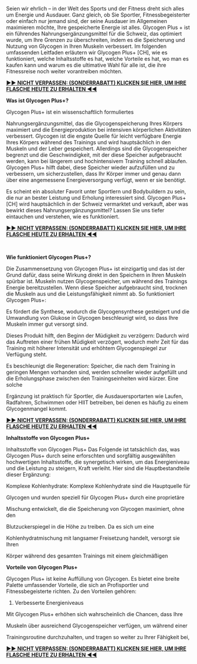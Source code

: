 <p>Seien wir ehrlich &ndash; in der Welt des Sports und der Fitness dreht sich alles um Energie und Ausdauer. Ganz gleich, ob Sie Sportler, Fitnessbegeisterter oder einfach nur jemand sind, der seine Ausdauer im Allgemeinen maximieren m&ouml;chte, Ihre gespeicherte Energie ist alles. Glycogen Plus + ist ein f&uuml;hrendes Nahrungserg&auml;nzungsmittel f&uuml;r die Schweiz, das optimiert wurde, um Ihre Grenzen zu &uuml;berschreiten, indem es die Speicherung und Nutzung von Glycogen in Ihren Muskeln verbessert. Im folgenden umfassenden Leitfaden erl&auml;utern wir Glycogen Plus+ [CH], wie es funktioniert, welche Inhaltsstoffe es hat, welche Vorteile es hat, wo man es kaufen kann und warum es die ultimative Wahl f&uuml;r alle ist, die ihre Fitnessreise noch weiter vorantreiben m&ouml;chten.</p>
<p><strong><a title="https://www.facebook.com/HealthCharmBloodSugarUS/" href="https://www.safnl.com/59f5">►► NICHT VERPASSEN: (SONDERRABATT) KLICKEN SIE HIER, UM IHRE FLASCHE HEUTE ZU ERHALTEN ◄◄</a></strong></p>
<p><strong>Was ist Glycogen Plus+?</strong></p>
<p>Glycogen Plus+ ist ein wissenschaftlich formuliertes</p>
<p>Nahrungserg&auml;nzungsmittel, das die Glycogenspeicherung Ihres K&ouml;rpers maximiert und die Energieproduktion bei intensiven k&ouml;rperlichen Aktivit&auml;ten verbessert. Glycogen ist die engste Quelle f&uuml;r leicht verf&uuml;gbare Energie Ihres K&ouml;rpers w&auml;hrend des Trainings und wird haupts&auml;chlich in den Muskeln und der Leber gespeichert. Allerdings sind die Glycogenspeicher begrenzt und die Geschwindigkeit, mit der diese Speicher aufgebraucht werden, kann bei l&auml;ngerem und hochintensivem Training schnell ablaufen. Glycogen Plus+ hilft dabei, diese Speicher wieder aufzuf&uuml;llen und zu verbessern, um sicherzustellen, dass Ihr K&ouml;rper immer und genau dann &uuml;ber eine angemessene Energieversorgung verf&uuml;gt, wenn er sie ben&ouml;tigt.</p>
<p>Es scheint ein absoluter Favorit unter Sportlern und Bodybuildern zu sein, die nur an bester Leistung und Erholung interessiert sind. Glycogen Plus+ [CH] wird haupts&auml;chlich in der Schweiz vermarktet und verkauft, aber was bewirkt dieses Nahrungserg&auml;nzungsmittel? Lassen Sie uns tiefer eintauchen und verstehen, wie es funktioniert.</p>
<p><strong><a title="https://www.facebook.com/HealthCharmBloodSugarUS/" href="https://www.safnl.com/59f5">►► NICHT VERPASSEN: (SONDERRABATT) KLICKEN SIE HIER, UM IHRE FLASCHE HEUTE ZU ERHALTEN ◄◄</a></strong></p>
<p>&nbsp;</p>
<p><strong>Wie funktioniert Glycogen Plus+?</strong></p>
<p>Die Zusammensetzung von Glycogen Plus+ ist einzigartig und das ist der Grund daf&uuml;r, dass seine Wirkung direkt in den Speichern in Ihren Muskeln sp&uuml;rbar ist. Muskeln nutzen Glycogenspeicher, um w&auml;hrend des Trainings Energie bereitzustellen. Wenn diese Speicher aufgebraucht sind, trocknen die Muskeln aus und die Leistungsf&auml;higkeit nimmt ab. So funktioniert Glycogen Plus+:</p>
<p>Es f&ouml;rdert die Synthese, wodurch die Glycogensynthese gesteigert und die Umwandlung von Glukose in Glycogen beschleunigt wird, so dass Ihre Muskeln immer gut versorgt sind.</p>
<p>Dieses Produkt hilft, den Beginn der M&uuml;digkeit zu verz&ouml;gern: Dadurch wird das Auftreten einer fr&uuml;hen M&uuml;digkeit verz&ouml;gert, wodurch mehr Zeit f&uuml;r das Training mit h&ouml;herer Intensit&auml;t und erh&ouml;htem Glycogenspiegel zur Verf&uuml;gung steht.</p>
<p>Es beschleunigt die Regeneration: Speicher, die nach dem Training in geringen Mengen vorhanden sind, werden schneller wieder aufgef&uuml;llt und die Erholungsphase zwischen den Trainingseinheiten wird k&uuml;rzer. Eine solche</p>
<p>Erg&auml;nzung ist praktisch f&uuml;r Sportler, die Ausdauersportarten wie Laufen, Radfahren, Schwimmen oder HIIT betreiben, bei denen es h&auml;ufig zu einem Glycogenmangel kommt.</p>
<p><strong><a title="https://www.facebook.com/HealthCharmBloodSugarUS/" href="https://www.safnl.com/59f5">►► NICHT VERPASSEN: (SONDERRABATT) KLICKEN SIE HIER, UM IHRE FLASCHE HEUTE ZU ERHALTEN ◄◄</a></strong></p>
<p><strong>Inhaltsstoffe von Glycogen Plus+</strong></p>
<p>Inhaltsstoffe von Glycogen Plus+ Das Folgende ist tats&auml;chlich das, was Glycogen Plus+ durch seine erforschten und sorgf&auml;ltig ausgew&auml;hlten hochwertigen Inhaltsstoffe, die synergetisch wirken, um das Energieniveau und die Leistung zu steigern, Kraft verleiht. Hier sind die Hauptbestandteile dieser Erg&auml;nzung:</p>
<p>Komplexe Kohlenhydrate: Komplexe Kohlenhydrate sind die Hauptquelle f&uuml;r</p>
<p>Glycogen und wurden speziell f&uuml;r Glycogen Plus+ durch eine propriet&auml;re</p>
<p>Mischung entwickelt, die die Speicherung von Glycogen maximiert, ohne den</p>
<p>Blutzuckerspiegel in die H&ouml;he zu treiben. Da es sich um eine</p>
<p>Kohlenhydratmischung mit langsamer Freisetzung handelt, versorgt sie Ihren</p>
<p>K&ouml;rper w&auml;hrend des gesamten Trainings mit einem gleichm&auml;&szlig;igen</p>
<p><strong>Vorteile von Glycogen Plus+</strong></p>
<p>Glycogen Plus+ ist keine Auff&uuml;llung von Glycogen. Es bietet eine breite Palette umfassender Vorteile, die sich an Profisportler und Fitnessbegeisterte richten. Zu den Vorteilen geh&ouml;ren:</p>
<ol>
<li>Verbesserte Energieniveaus</li>
</ol>
<p>Mit Glycogen Plus+ erh&ouml;hen sich wahrscheinlich die Chancen, dass Ihre</p>
<p>Muskeln &uuml;ber ausreichend Glycogenspeicher verf&uuml;gen, um w&auml;hrend einer</p>
<p>Trainingsroutine durchzuhalten, und tragen so weiter zu Ihrer F&auml;higkeit bei,</p>
<p><strong><a title="https://www.facebook.com/HealthCharmBloodSugarUS/" href="https://www.safnl.com/59f5">►► NICHT VERPASSEN: (SONDERRABATT) KLICKEN SIE HIER, UM IHRE FLASCHE HEUTE ZU ERHALTEN ◄◄</a></strong></p>
<p>&nbsp;</p>
